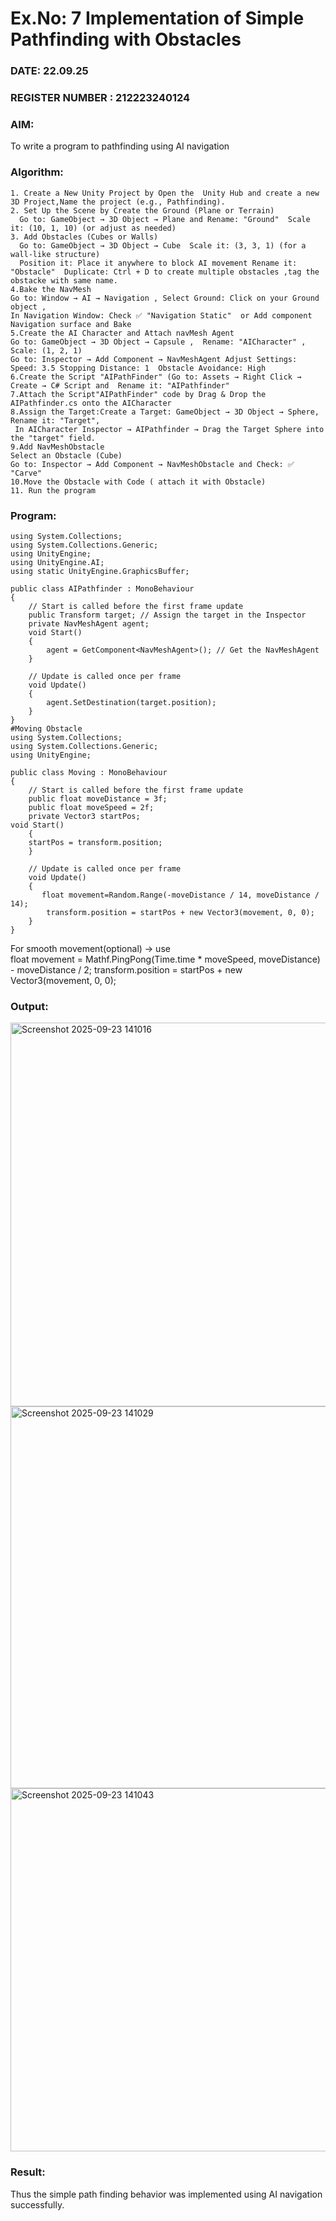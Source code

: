 # Ex.No: 7  Implementation of Simple Pathfinding with Obstacles
### DATE: 22.09.25                                                                        
### REGISTER NUMBER : 212223240124
### AIM: 
To write a program to pathfinding using AI navigation 
### Algorithm:
```
1. Create a New Unity Project by Open the  Unity Hub and create a new 3D Project,Name the project (e.g., Pathfinding).
2. Set Up the Scene by Create the Ground (Plane or Terrain)
  Go to: GameObject → 3D Object → Plane and Rename: "Ground"  Scale it: (10, 1, 10) (or adjust as needed)
3. Add Obstacles (Cubes or Walls)
  Go to: GameObject → 3D Object → Cube  Scale it: (3, 3, 1) (for a wall-like structure)
  Position it: Place it anywhere to block AI movement Rename it: "Obstacle"  Duplicate: Ctrl + D to create multiple obstacles ,tag the obstacke with same name.
4.Bake the NavMesh
Go to: Window → AI → Navigation , Select Ground: Click on your Ground object ,
In Navigation Window: Check ✅ "Navigation Static"  or Add component Navigation surface and Bake
5.Create the AI Character and Attach navMesh Agent
Go to: GameObject → 3D Object → Capsule ,  Rename: "AICharacter" , Scale: (1, 2, 1)
Go to: Inspector → Add Component → NavMeshAgent Adjust Settings: Speed: 3.5 Stopping Distance: 1  Obstacle Avoidance: High
6.Create the Script "AIPathFinder" (Go to: Assets → Right Click → Create → C# Script and  Rename it: "AIPathfinder"
7.Attach the Script"AIPathFinder" code by Drag & Drop the AIPathfinder.cs onto the AICharacter 
8.Assign the Target:Create a Target: GameObject → 3D Object → Sphere, Rename it: "Target",
 In AICharacter Inspector → AIPathfinder → Drag the Target Sphere into the "target" field.
9.Add NavMeshObstacle
Select an Obstacle (Cube)
Go to: Inspector → Add Component → NavMeshObstacle and Check: ✅ "Carve"
10.Move the Obstacle with Code ( attach it with Obstacle) 
11. Run the program
```  
### Program:
```
using System.Collections;
using System.Collections.Generic;
using UnityEngine;
using UnityEngine.AI;
using static UnityEngine.GraphicsBuffer;

public class AIPathfinder : MonoBehaviour
{
    // Start is called before the first frame update
    public Transform target; // Assign the target in the Inspector
    private NavMeshAgent agent;
    void Start()
    {
        agent = GetComponent<NavMeshAgent>(); // Get the NavMeshAgent
    }

    // Update is called once per frame
    void Update()
    {
        agent.SetDestination(target.position);
    }
}
#Moving Obstacle
using System.Collections;
using System.Collections.Generic;
using UnityEngine;

public class Moving : MonoBehaviour
{
    // Start is called before the first frame update
    public float moveDistance = 3f;
    public float moveSpeed = 2f;
    private Vector3 startPos;
void Start()
    {
    startPos = transform.position;
    }

    // Update is called once per frame
    void Update()
    {
       float movement=Random.Range(-moveDistance / 14, moveDistance / 14);
        transform.position = startPos + new Vector3(movement, 0, 0);
    }
}
```
For smooth movement(optional)  -> use  
float movement = Mathf.PingPong(Time.time * moveSpeed, moveDistance) - moveDistance / 2;
transform.position = startPos + new Vector3(movement, 0, 0);
### Output:

<img width="1135" height="614" alt="Screenshot 2025-09-23 141016" src="https://github.com/user-attachments/assets/9e7886de-7eca-43c6-aef8-ae3e1d6c65b6" />
<img width="1136" height="611" alt="Screenshot 2025-09-23 141029" src="https://github.com/user-attachments/assets/4e649cfe-034d-4f83-9605-fee37d83aa4c" />
<img width="1135" height="581" alt="Screenshot 2025-09-23 141043" src="https://github.com/user-attachments/assets/7168a325-31b0-4525-812e-8e3505b8a8a2" />








### Result:
Thus the simple path finding  behavior was implemented using AI navigation successfully.
